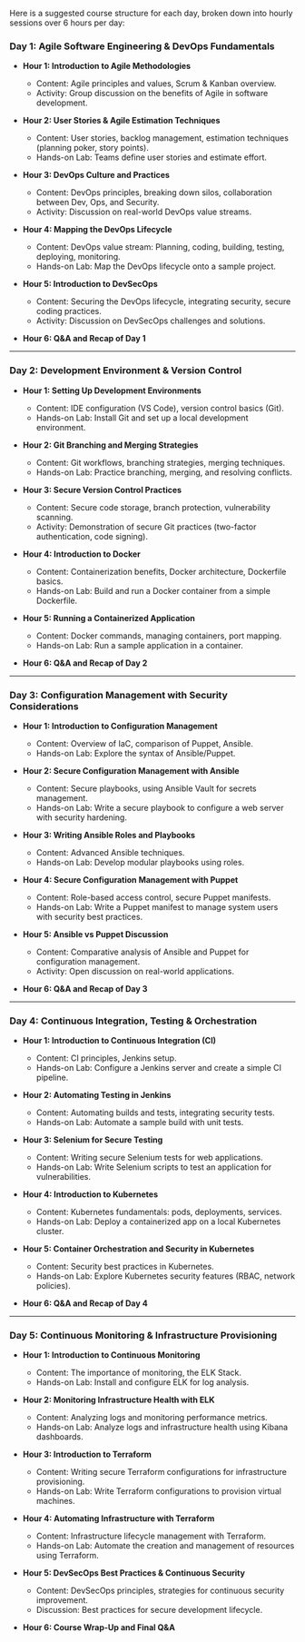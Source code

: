 Here is a suggested course structure for each day, broken down into hourly sessions over 6 hours per day:

### **Day 1: Agile Software Engineering & DevOps Fundamentals**

- **Hour 1: Introduction to Agile Methodologies**
  - Content: Agile principles and values, Scrum & Kanban overview.
  - Activity: Group discussion on the benefits of Agile in software development.
  
- **Hour 2: User Stories & Agile Estimation Techniques**
  - Content: User stories, backlog management, estimation techniques (planning poker, story points).
  - Hands-on Lab: Teams define user stories and estimate effort.

- **Hour 3: DevOps Culture and Practices**
  - Content: DevOps principles, breaking down silos, collaboration between Dev, Ops, and Security.
  - Activity: Discussion on real-world DevOps value streams.

- **Hour 4: Mapping the DevOps Lifecycle**
  - Content: DevOps value stream: Planning, coding, building, testing, deploying, monitoring.
  - Hands-on Lab: Map the DevOps lifecycle onto a sample project.

- **Hour 5: Introduction to DevSecOps**
  - Content: Securing the DevOps lifecycle, integrating security, secure coding practices.
  - Activity: Discussion on DevSecOps challenges and solutions.

- **Hour 6: Q&A and Recap of Day 1**

---

### **Day 2: Development Environment & Version Control**

- **Hour 1: Setting Up Development Environments**
  - Content: IDE configuration (VS Code), version control basics (Git).
  - Hands-on Lab: Install Git and set up a local development environment.

- **Hour 2: Git Branching and Merging Strategies**
  - Content: Git workflows, branching strategies, merging techniques.
  - Hands-on Lab: Practice branching, merging, and resolving conflicts.

- **Hour 3: Secure Version Control Practices**
  - Content: Secure code storage, branch protection, vulnerability scanning.
  - Activity: Demonstration of secure Git practices (two-factor authentication, code signing).

- **Hour 4: Introduction to Docker**
  - Content: Containerization benefits, Docker architecture, Dockerfile basics.
  - Hands-on Lab: Build and run a Docker container from a simple Dockerfile.

- **Hour 5: Running a Containerized Application**
  - Content: Docker commands, managing containers, port mapping.
  - Hands-on Lab: Run a sample application in a container.

- **Hour 6: Q&A and Recap of Day 2**

---

### **Day 3: Configuration Management with Security Considerations**

- **Hour 1: Introduction to Configuration Management**
  - Content: Overview of IaC, comparison of Puppet, Ansible.
  - Hands-on Lab: Explore the syntax of Ansible/Puppet.

- **Hour 2: Secure Configuration Management with Ansible**
  - Content: Secure playbooks, using Ansible Vault for secrets management.
  - Hands-on Lab: Write a secure playbook to configure a web server with security hardening.

- **Hour 3: Writing Ansible Roles and Playbooks**
  - Content: Advanced Ansible techniques.
  - Hands-on Lab: Develop modular playbooks using roles.

- **Hour 4: Secure Configuration Management with Puppet**
  - Content: Role-based access control, secure Puppet manifests.
  - Hands-on Lab: Write a Puppet manifest to manage system users with security best practices.

- **Hour 5: Ansible vs Puppet Discussion**
  - Content: Comparative analysis of Ansible and Puppet for configuration management.
  - Activity: Open discussion on real-world applications.

- **Hour 6: Q&A and Recap of Day 3**

---

### **Day 4: Continuous Integration, Testing & Orchestration**

- **Hour 1: Introduction to Continuous Integration (CI)**
  - Content: CI principles, Jenkins setup.
  - Hands-on Lab: Configure a Jenkins server and create a simple CI pipeline.

- **Hour 2: Automating Testing in Jenkins**
  - Content: Automating builds and tests, integrating security tests.
  - Hands-on Lab: Automate a sample build with unit tests.

- **Hour 3: Selenium for Secure Testing**
  - Content: Writing secure Selenium tests for web applications.
  - Hands-on Lab: Write Selenium scripts to test an application for vulnerabilities.

- **Hour 4: Introduction to Kubernetes**
  - Content: Kubernetes fundamentals: pods, deployments, services.
  - Hands-on Lab: Deploy a containerized app on a local Kubernetes cluster.

- **Hour 5: Container Orchestration and Security in Kubernetes**
  - Content: Security best practices in Kubernetes.
  - Hands-on Lab: Explore Kubernetes security features (RBAC, network policies).

- **Hour 6: Q&A and Recap of Day 4**

---

### **Day 5: Continuous Monitoring & Infrastructure Provisioning**

- **Hour 1: Introduction to Continuous Monitoring**
  - Content: The importance of monitoring, the ELK Stack.
  - Hands-on Lab: Install and configure ELK for log analysis.

- **Hour 2: Monitoring Infrastructure Health with ELK**
  - Content: Analyzing logs and monitoring performance metrics.
  - Hands-on Lab: Analyze logs and infrastructure health using Kibana dashboards.

- **Hour 3: Introduction to Terraform**
  - Content: Writing secure Terraform configurations for infrastructure provisioning.
  - Hands-on Lab: Write Terraform configurations to provision virtual machines.

- **Hour 4: Automating Infrastructure with Terraform**
  - Content: Infrastructure lifecycle management with Terraform.
  - Hands-on Lab: Automate the creation and management of resources using Terraform.

- **Hour 5: DevSecOps Best Practices & Continuous Security**
  - Content: DevSecOps principles, strategies for continuous security improvement.
  - Discussion: Best practices for secure development lifecycle.

- **Hour 6: Course Wrap-Up and Final Q&A**
